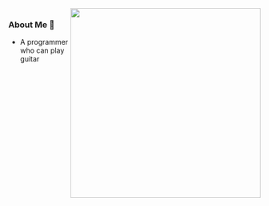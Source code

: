 <!--
**liangpengyv/liangpengyv** is a ✨ _special_ ✨ repository because its `README.md` (this file) appears on your GitHub profile.

Here are some ideas to get you started:

- 🔭 I’m currently working on ...
- 🌱 I’m currently learning ...
- 👯 I’m looking to collaborate on ...
- 🤔 I’m looking for help with ...
- 💬 Ask me about ...
- 📫 How to reach me: ...
- 😄 Pronouns: ...
- ⚡ Fun fact: ...
-->

<img align="right" width="380" src="https://github-readme-stats.vercel.app/api?username=liangpengyv&show_icons=false&hide_border=false&line_height=20&title_color=39a6ff&show_owner=true"/>

### About Me 👋

- A programmer who can play guitar
